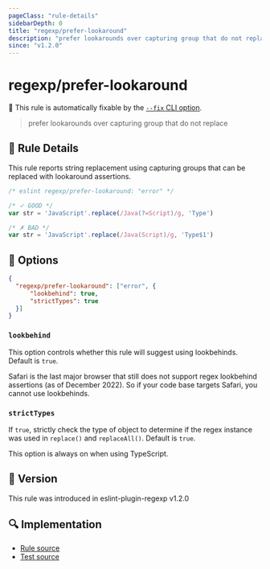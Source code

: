 ```yaml
---
pageClass: "rule-details"
sidebarDepth: 0
title: "regexp/prefer-lookaround"
description: "prefer lookarounds over capturing group that do not replace"
since: "v1.2.0"
---
```

# regexp/prefer-lookaround

🔧 This rule is automatically fixable by the [`--fix` CLI option](https://eslint.org/docs/latest/user-guide/command-line-interface#--fix).

<!-- end auto-generated rule header -->

> prefer lookarounds over capturing group that do not replace

## :book: Rule Details

This rule reports string replacement using capturing groups that can be replaced with lookaround assertions.

<eslint-code-block fix>

```js
/* eslint regexp/prefer-lookaround: "error" */

/* ✓ GOOD */
var str = 'JavaScript'.replace(/Java(?=Script)/g, 'Type')

/* ✗ BAD */
var str = 'JavaScript'.replace(/Java(Script)/g, 'Type$1')
```

</eslint-code-block>

## :wrench: Options

```json
{
  "regexp/prefer-lookaround": ["error", {
      "lookbehind": true,
      "strictTypes": true
  }]
}
```

### `lookbehind`

This option controls whether this rule will suggest using lookbehinds. Default is `true`.

Safari is the last major browser that still does not support regex lookbehind assertions (as of December 2022). So if your code base targets Safari, you cannot use lookbehinds.

### `strictTypes`

If `true`, strictly check the type of object to determine if the regex instance was used in `replace()` and `replaceAll()`. Default is `true`.

This option is always on when using TypeScript.

## :rocket: Version

This rule was introduced in eslint-plugin-regexp v1.2.0

## :mag: Implementation

- [Rule source](https://github.com/ota-meshi/eslint-plugin-regexp/blob/master/lib/rules/prefer-lookaround.ts)
- [Test source](https://github.com/ota-meshi/eslint-plugin-regexp/blob/master/tests/lib/rules/prefer-lookaround.ts)
